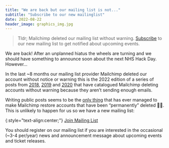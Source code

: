 ```yaml
---
title: "We are back but our mailing list is not..."
subtitle: "Subscribe to our new mailinglist"
date: 2022-08-22
header_image: graphics_img.jpg
---
```


> Tldr; Mailchimp deleted our mailing list without warning. [Subscribe](/subscribe) to our new mailing list to get notified about upcoming events.

We are back! After an unplanned hiatus the wheels are turning and we should have something to announce soon about the next NHS Hack Day. However…

In the last ~8 months our mailing list provider Mailchimp deleted our account without notice or warning this is the 2022 edition of a series of posts from [2018](https://blog.rongarret.info/2018/12/mailchimp-deleted-my-account-with-no.html), [2019](http://danielpuglisi.com/articles/2019/05/mailchimp-deleted-my-account-with-no-warning-or-notification-2019-edition) and [2020](https://www.nrmitchi.com/2020/12/mailchimp-deleted-my-account-with-no-warning-or-notification-2020-edition/) that have catalogued Mailchimp deleting accounts without warning because they aren’t sending enough emails.

Writing public posts seems to be the [only thing](https://blog.rongarret.info/2018/12/mailchimp-deleted-my-account-with-no.html) that has ever managed to make Mailchimp restore accounts that have been “permanently” deleted 🤞🏼. This is unlikely to happen for us so we have a new mailing list:

{:style="text-align:center;"}
<a href="https://dashboard.mailerlite.com/forms/124997/63445041948918915/share" class="btn btn-success">Join Mailing List</a>

You should register on our mailing list if you are interested in the occasional (~3-4 per/year) news and announcement message about upcoming events and ticket releases.
